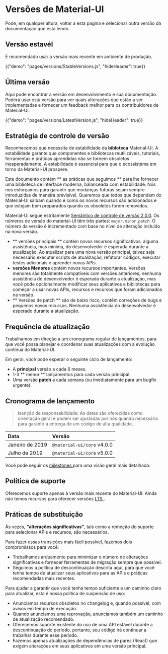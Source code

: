 # Versões de Material-UI

<p class="description">Pode, em qualquer altura, voltar a esta pagina e selecionar outra versāo da documentaçāo que esta lendo.</p>

## Versão estavél

É recomendado usar a versāo mais recente em ambiente de produção.

{{"demo": "pages/versions/StableVersions.js", "hideHeader": true}}

## Última versão

Aqui pode encontrar a versão em desenvolvimento e sua documentação. Poderá usar esta versão para ver quais alterações que estão a ser implementadas e fornecer um feedback melhor para os contribuidores de Material-UI.

{{"demo": "pages/versions/LatestVersion.js", "hideHeader": true}}

## Estratégia de controle de versão

Reconhecemos que necessita de estabilidade da **bibloteca** Material-UI. A estabilidade garante que componentes e bibliotecas reutilizáveis, tutoriais, ferramentas e práticas aprendidas não se tornem obsoletos inesperadamente. A estabilidade é essencial para que o ecossistema em torno da Material-UI prospere.

Este documento contém ** as práticas que seguimos ** para lhe fornecer uma biblioteca de interface moderna, balanceada com estabilidade. Nós nos esforçamos para garantir que mudanças futuras sejam sempre introduzidas de maneira previsível. Queremos que todos que dependem do Material-UI saibam quando e como os novos recursos são adicionados e que estejam bem preparados quando os obsoletos forem removidos.

Material-UI segue estritamente [Semântico de controle de versão 2.0.0](https://semver.org/). Os números de versão do material-UI têm três partes: ` major.minor.patch `. O número da versão é incrementado com base no nível de alteração incluído na nova versão.

- ** versões principais ** contém novos recursos significativos, alguma assistência, mas mínima, do desenvolvedor é esperada durante a atualização. Ao atualizar para uma nova versão principal, talvez seja necessário executar scripts de atualização, refatorar códigos, executar testes adicionais e aprender novas APIs.
- **versões Menores** contém novos recursos importantes. Versões menores são totalmente compatíveis com versões anteriores; nenhuma assistência do desenvolvedor é esperada durante a atualização, mas você pode opcionalmente modificar seus aplicativos e bibliotecas para começar a usar novas APIs, recursos e recursos que foram adicionados na versão.
- ** Versões de patch ** são de baixo risco, contêm correções de bugs e pequenos novos recursos. Nenhuma assistência do desenvolvedor é esperado durante a atualização.

## Frequência de atualização

Trabalhamos em direção a um cronograma regular de lançamentos, para que você possa planejar e coordenar suas atualizações com a evolução contínua do Material-UI.

Em geral, você pode esperar o seguinte ciclo de lançamento:

- A **principal** versão a cada 6 meses.
- 1-3 ** menor ** lançamentos para cada versão principal.
- Uma versão **patch** a cada semana (ou imediatamente para um bugfix urgente).

## Cronograma de lançamento

> Isenção de responsabilidade: As datas são oferecidas como orientação geral e podem ser ajustadas por nós quando necessário para garantir a entrega de um código de alta qualidade.

| Data            | Versão                     |
|:--------------- |:-------------------------- |
| Janeiro de 2019 | `@material-ui/core` v4.0.0 |
| Julho de 2019   | `@material-ui/core` v5.0.0 |

Você pode seguir os [ milestones ](https://github.com/mui-org/material-ui/milestones) para uma visão geral mais detalhada.

## Política de suporte

Oferecemos suporte apenas à versão mais recente do Material-UI. Ainda não temos recursos para oferecer versões [ LTS ](https://en.wikipedia.org/wiki/Long-term_support).

## Práticas de substituição

Às vezes, **"alterações significativas"**, tais como a remoção do suporte para selecionar APIs e recursos, são necessários.

Para fazer essas transições mais fácil possível, fazemos dois compromissos para você:

- Trabalhamos arduamente para minimizar o número de alterações significativas e fornecer ferramentas de migração sempre que possível.
- Seguimos a política de descontinuação descrita aqui, para que você tenha tempo de atualizar seus aplicativos para as APIs e práticas recomendadas mais recentes.

Para ajudar a garantir que você tenha tempo suficiente e um caminho claro para atualizar, esta é nossa política de suspensão de uso:

- Anunciamos recursos obsoletos no changelog e, quando possível, com avisos em tempo de execução.
- Quando anunciamos uma reprovação, anunciamos também um caminho de atualização recomendado.
- Oferecemos suporte existente do uso de uma API estável durante a descontinuação do período, portanto, seu código irá continuar a trabalhar durante esse período.
- Fazemos apenas atualizações de dependências de pares (React) que exigem alterações em seus aplicativos em uma versão principal.